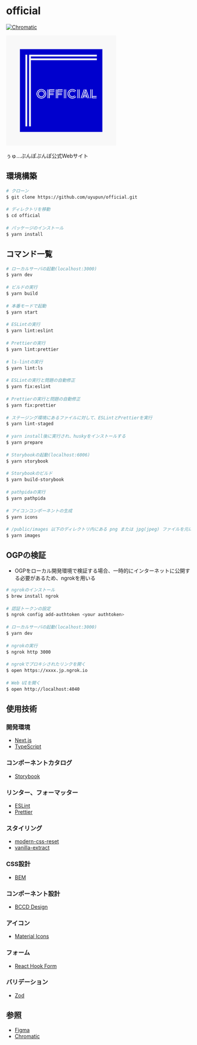 # official

[![Chromatic](https://github.com/uyupun/official/actions/workflows/chromatic.yml/badge.svg)](https://github.com/uyupun/official/actions/workflows/chromatic.yml)

<img src="logo.png" width="300px">

ぅゅ...ぷんぽぷんぽ公式Webサイト

## 環境構築

```bash
# クローン
$ git clone https://github.com/uyupun/official.git

# ディレクトリを移動
$ cd official

# パッケージのインストール
$ yarn install
```

## コマンド一覧

```bash
# ローカルサーバの起動(localhost:3000)
$ yarn dev

# ビルドの実行
$ yarn build

# 本番モードで起動
$ yarn start

# ESLintの実行
$ yarn lint:eslint

# Prettierの実行
$ yarn lint:prettier

# ls-lintの実行
$ yarn lint:ls

# ESLintの実行と問題の自動修正
$ yarn fix:eslint

# Prettierの実行と問題の自動修正
$ yarn fix:prettier

# ステージング環境にあるファイルに対して、ESLintとPrettierを実行
$ yarn lint-staged

# yarn install後に実行され、huskyをインストールする
$ yarn prepare

# Storybookの起動(localhost:6006)
$ yarn storybook

# Storybookのビルド
$ yarn build-storybook

# pathpidaの実行
$ yarn pathpida

# アイコンコンポーネントの生成
$ yarn icons

# /public/images 以下のディレクトリ内にある png または jpg(jpeg) ファイルを元に画像を生成
$ yarn images
```

## OGPの検証

- OGPをローカル開発環境で検証する場合、一時的にインターネットに公開する必要があるため、ngrokを用いる

```bash
# ngrokのインストール
$ brew install ngrok

# 認証トークンの設定
$ ngrok config add-authtoken <your authtoken>

# ローカルサーバの起動(localhost:3000)
$ yarn dev

# ngrokの実行
$ ngrok http 3000

# ngrokでプロキシされたリンクを開く
$ open https://xxxx.jp.ngrok.io

# Web UIを開く
$ open http://localhost:4040
```

## 使用技術

### 開発環境

- [Next.js](https://nextjs.org)
- [TypeScript](https://www.typescriptlang.org)

### コンポーネントカタログ

- [Storybook](https://storybook.js.org)

### リンター、フォーマッター

- [ESLint](https://eslint.org)
- [Prettier](https://prettier.io)

### スタイリング

- [modern-css-reset](https://github.com/hankchizljaw/modern-css-reset)
- [vanilla-extract](https://vanilla-extract.style)

### CSS設計

- [BEM](https://en.bem.info)

### コンポーネント設計

- [BCCD Design](https://qiita.com/misuken/items/19f9f603ab165e228fe1)


### アイコン

- [Material Icons](https://fonts.google.com/icons?icon.set=Material+Icons)

### フォーム

- [React Hook Form](https://react-hook-form.com/)

### バリデーション

- [Zod](https://zod.dev/)

## 参照

- [Figma](https://www.figma.com/file/24u8W1q18DksKv8UmgUhpv/official)
- [Chromatic](https://www.chromatic.com/builds?appId=61fbd2ebd69c46003acc2b93)
